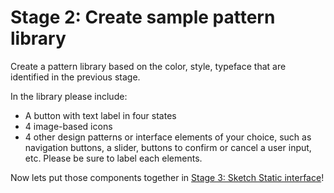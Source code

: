 # Stage 2:  Create sample pattern library

Create a pattern library based on the color, style, typeface that are identified in the previous stage. 

In the library please include:

- A button with text label in four states
- 4 image-based icons
- 4 other design patterns or interface elements of your choice, such as navigation buttons, a slider, buttons to confirm or cancel a user input, etc. Please be sure to label each elements.

Now lets put those components together in [Stage 3: Sketch Static interface](Stage3.md)!